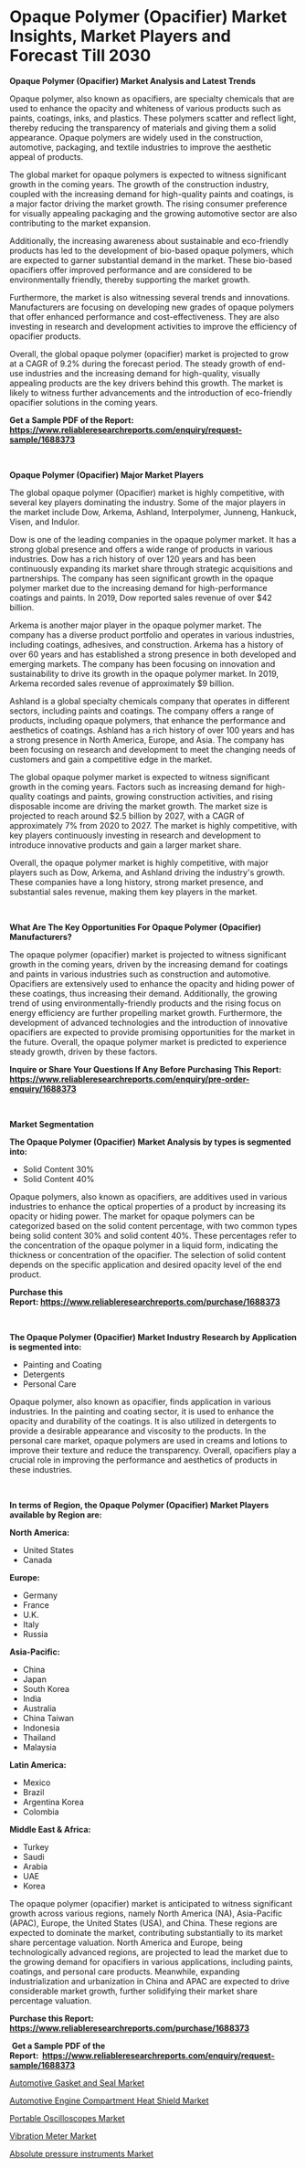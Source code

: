 <p><h1>Opaque Polymer (Opacifier) Market Insights, Market Players and Forecast Till 2030</h1></p><p><strong>Opaque Polymer (Opacifier) Market Analysis and Latest Trends</strong></p>
<p><p>Opaque polymer, also known as opacifiers, are specialty chemicals that are used to enhance the opacity and whiteness of various products such as paints, coatings, inks, and plastics. These polymers scatter and reflect light, thereby reducing the transparency of materials and giving them a solid appearance. Opaque polymers are widely used in the construction, automotive, packaging, and textile industries to improve the aesthetic appeal of products.</p><p>The global market for opaque polymers is expected to witness significant growth in the coming years. The growth of the construction industry, coupled with the increasing demand for high-quality paints and coatings, is a major factor driving the market growth. The rising consumer preference for visually appealing packaging and the growing automotive sector are also contributing to the market expansion.</p><p>Additionally, the increasing awareness about sustainable and eco-friendly products has led to the development of bio-based opaque polymers, which are expected to garner substantial demand in the market. These bio-based opacifiers offer improved performance and are considered to be environmentally friendly, thereby supporting the market growth.</p><p>Furthermore, the market is also witnessing several trends and innovations. Manufacturers are focusing on developing new grades of opaque polymers that offer enhanced performance and cost-effectiveness. They are also investing in research and development activities to improve the efficiency of opacifier products.</p><p>Overall, the global opaque polymer (opacifier) market is projected to grow at a CAGR of 9.2% during the forecast period. The steady growth of end-use industries and the increasing demand for high-quality, visually appealing products are the key drivers behind this growth. The market is likely to witness further advancements and the introduction of eco-friendly opacifier solutions in the coming years.</p></p>
<p><strong>Get a Sample PDF of the Report:&nbsp; <a href="https://www.reliableresearchreports.com/enquiry/request-sample/1688373">https://www.reliableresearchreports.com/enquiry/request-sample/1688373</a></strong></p>
<p>&nbsp;</p>
<p><strong>Opaque Polymer (Opacifier) Major Market Players</strong></p>
<p><p>The global opaque polymer (Opacifier) market is highly competitive, with several key players dominating the industry. Some of the major players in the market include Dow, Arkema, Ashland, Interpolymer, Junneng, Hankuck, Visen, and Indulor.</p><p>Dow is one of the leading companies in the opaque polymer market. It has a strong global presence and offers a wide range of products in various industries. Dow has a rich history of over 120 years and has been continuously expanding its market share through strategic acquisitions and partnerships. The company has seen significant growth in the opaque polymer market due to the increasing demand for high-performance coatings and paints. In 2019, Dow reported sales revenue of over $42 billion.</p><p>Arkema is another major player in the opaque polymer market. The company has a diverse product portfolio and operates in various industries, including coatings, adhesives, and construction. Arkema has a history of over 60 years and has established a strong presence in both developed and emerging markets. The company has been focusing on innovation and sustainability to drive its growth in the opaque polymer market. In 2019, Arkema recorded sales revenue of approximately $9 billion.</p><p>Ashland is a global specialty chemicals company that operates in different sectors, including paints and coatings. The company offers a range of products, including opaque polymers, that enhance the performance and aesthetics of coatings. Ashland has a rich history of over 100 years and has a strong presence in North America, Europe, and Asia. The company has been focusing on research and development to meet the changing needs of customers and gain a competitive edge in the market.</p><p>The global opaque polymer market is expected to witness significant growth in the coming years. Factors such as increasing demand for high-quality coatings and paints, growing construction activities, and rising disposable income are driving the market growth. The market size is projected to reach around $2.5 billion by 2027, with a CAGR of approximately 7% from 2020 to 2027. The market is highly competitive, with key players continuously investing in research and development to introduce innovative products and gain a larger market share.</p><p>Overall, the opaque polymer market is highly competitive, with major players such as Dow, Arkema, and Ashland driving the industry's growth. These companies have a long history, strong market presence, and substantial sales revenue, making them key players in the market.</p></p>
<p>&nbsp;</p>
<p><strong>What Are The Key Opportunities For Opaque Polymer (Opacifier) Manufacturers?</strong></p>
<p><p>The opaque polymer (opacifier) market is projected to witness significant growth in the coming years, driven by the increasing demand for coatings and paints in various industries such as construction and automotive. Opacifiers are extensively used to enhance the opacity and hiding power of these coatings, thus increasing their demand. Additionally, the growing trend of using environmentally-friendly products and the rising focus on energy efficiency are further propelling market growth. Furthermore, the development of advanced technologies and the introduction of innovative opacifiers are expected to provide promising opportunities for the market in the future. Overall, the opaque polymer market is predicted to experience steady growth, driven by these factors.</p></p>
<p><strong>Inquire or Share Your Questions If Any Before Purchasing This Report: <a href="https://www.reliableresearchreports.com/enquiry/pre-order-enquiry/1688373">https://www.reliableresearchreports.com/enquiry/pre-order-enquiry/1688373</a></strong></p>
<p>&nbsp;</p>
<p><strong>Market Segmentation</strong></p>
<p><strong>The Opaque Polymer (Opacifier) Market Analysis by types is segmented into:</strong></p>
<p><ul><li>Solid Content 30%</li><li>Solid Content 40%</li></ul></p>
<p><p>Opaque polymers, also known as opacifiers, are additives used in various industries to enhance the optical properties of a product by increasing its opacity or hiding power. The market for opaque polymers can be categorized based on the solid content percentage, with two common types being solid content 30% and solid content 40%. These percentages refer to the concentration of the opaque polymer in a liquid form, indicating the thickness or concentration of the opacifier. The selection of solid content depends on the specific application and desired opacity level of the end product.</p></p>
<p><strong>Purchase this Report:&nbsp;<a href="https://www.reliableresearchreports.com/purchase/1688373">https://www.reliableresearchreports.com/purchase/1688373</a></strong></p>
<p>&nbsp;</p>
<p><strong>The Opaque Polymer (Opacifier) Market Industry Research by Application is segmented into:</strong></p>
<p><ul><li>Painting and Coating</li><li>Detergents</li><li>Personal Care</li></ul></p>
<p><p>Opaque polymer, also known as opacifier, finds application in various industries. In the painting and coating sector, it is used to enhance the opacity and durability of the coatings. It is also utilized in detergents to provide a desirable appearance and viscosity to the products. In the personal care market, opaque polymers are used in creams and lotions to improve their texture and reduce the transparency. Overall, opacifiers play a crucial role in improving the performance and aesthetics of products in these industries.</p></p>
<p>&nbsp;</p>
<p><strong>In terms of Region, the Opaque Polymer (Opacifier) Market Players available by Region are:</strong></p>
<p>
    <p> <strong> North America: </strong>
        <ul>
            <li>United States</li>
            <li>Canada</li>
        </ul>
        </p> 
    <p> <strong> Europe: </strong>
        <ul>
            <li>Germany</li>
            <li>France</li>
            <li>U.K.</li>
            <li>Italy</li>
            <li>Russia</li>
        </ul>
        </p> 
    <p> <strong> Asia-Pacific: </strong>
        <ul>
            <li>China</li>
            <li>Japan</li>
            <li>South Korea</li>
            <li>India</li>
            <li>Australia</li>
            <li>China Taiwan</li>
            <li>Indonesia</li>
            <li>Thailand</li>
            <li>Malaysia</li>
        </ul>
        </p> 
    <p> <strong> Latin America: </strong>
        <ul>
            <li>Mexico</li>
            <li>Brazil</li>
            <li>Argentina Korea</li>
            <li>Colombia</li>
        </ul>
        </p> 
    <p> <strong> Middle East & Africa: </strong>
        <ul>
            <li>Turkey</li>
            <li>Saudi</li>
            <li>Arabia</li>
            <li>UAE</li>
            <li>Korea</li>
        </ul>
    </p>
    </p>
<p><p>The opaque polymer (opacifier) market is anticipated to witness significant growth across various regions, namely North America (NA), Asia-Pacific (APAC), Europe, the United States (USA), and China. These regions are expected to dominate the market, contributing substantially to its market share percentage valuation. North America and Europe, being technologically advanced regions, are projected to lead the market due to the growing demand for opacifiers in various applications, including paints, coatings, and personal care products. Meanwhile, expanding industrialization and urbanization in China and APAC are expected to drive considerable market growth, further solidifying their market share percentage valuation.</p></p>
<p><strong>Purchase this Report: <a href="https://www.reliableresearchreports.com/purchase/1688373">https://www.reliableresearchreports.com/purchase/1688373</a></strong></p>
<p>&nbsp;<strong>Get a Sample PDF of the Report:&nbsp;&nbsp;<a href="https://www.reliableresearchreports.com/enquiry/request-sample/1688373">https://www.reliableresearchreports.com/enquiry/request-sample/1688373</a></strong></p>
<p><strong></strong></p>
<p><p><a href="https://medium.com/@twilabailey2000/automotive-gasket-and-seal-market-trends-and-market-analysis-forecasted-for-period-2023-2030-765179f7a919">Automotive Gasket and Seal Market</a></p><p><a href="https://medium.com/@orphabrakus2023/decoding-automotive-engine-compartment-heat-shield-market-metrics-market-share-trends-and-growth-e0217fbbcd10">Automotive Engine Compartment Heat Shield Market</a></p><p><a href="https://www.linkedin.com/pulse/portable-oscilloscopes-market-research-report-provides-thorough/">Portable Oscilloscopes Market</a></p><p><a href="https://www.linkedin.com/pulse/decoding-vibration-meter-market-deep-dive-latest-trends/">Vibration Meter Market</a></p><p><a href="https://www.linkedin.com/pulse/absolutenbsppressurenbspinstruments-market-size-growth/">Absolute pressure instruments Market</a></p></p>